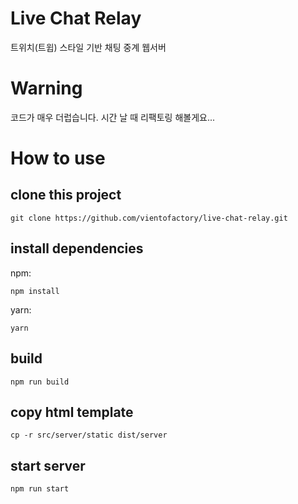 # Live Chat Relay

트위치(트윕) 스타일 기반 채팅 중계 웹서버

# Warning

코드가 매우 더럽습니다. 시간 날 때 리팩토링 해볼게요...

# How to use

## clone this project

```
git clone https://github.com/vientofactory/live-chat-relay.git
```

## install dependencies

npm:

```
npm install
```

yarn:

```
yarn
```

## build

```
npm run build
```

## copy html template

```
cp -r src/server/static dist/server
```

## start server

```
npm run start
```
